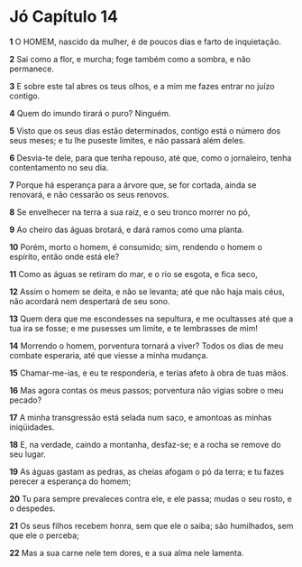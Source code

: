 # Jó Capítulo 14

**1** 	O HOMEM, nascido da mulher, é de poucos dias e farto de inquietação.

**2** 	Sai como a flor, e murcha; foge também como a sombra, e não permanece.

**3** 	E sobre este tal abres os teus olhos, e a mim me fazes entrar no juízo contigo.

**4** 	Quem do imundo tirará o puro? Ninguém.

**5** 	Visto que os seus dias estão determinados, contigo está o número dos seus meses; e tu lhe puseste limites, e não passará além deles.

**6** 	Desvia-te dele, para que tenha repouso, até que, como o jornaleiro, tenha contentamento no seu dia.

**7** 	Porque há esperança para a árvore que, se for cortada, ainda se renovará, e não cessarão os seus renovos.

**8** 	Se envelhecer na terra a sua raiz, e o seu tronco morrer no pó,

**9** 	Ao cheiro das águas brotará, e dará ramos como uma planta.

**10** 	Porém, morto o homem, é consumido; sim, rendendo o homem o espírito, então onde está ele?

**11** 	Como as águas se retiram do mar, e o rio se esgota, e fica seco,

**12** 	Assim o homem se deita, e não se levanta; até que não haja mais céus, não acordará nem despertará de seu sono.

**13** 	Quem dera que me escondesses na sepultura, e me ocultasses até que a tua ira se fosse; e me pusesses um limite, e te lembrasses de mim!

**14** 	Morrendo o homem, porventura tornará a viver? Todos os dias de meu combate esperaria, até que viesse a minha mudança.

**15** 	Chamar-me-ias, e eu te responderia, e terias afeto à obra de tuas mãos.

**16** 	Mas agora contas os meus passos; porventura não vigias sobre o meu pecado?

**17** 	A minha transgressão está selada num saco, e amontoas as minhas iniqüidades.

**18** 	E, na verdade, caindo a montanha, desfaz-se; e a rocha se remove do seu lugar.

**19** 	As águas gastam as pedras, as cheias afogam o pó da terra; e tu fazes perecer a esperança do homem;

**20** 	Tu para sempre prevaleces contra ele, e ele passa; mudas o seu rosto, e o despedes.

**21** 	Os seus filhos recebem honra, sem que ele o saiba; são humilhados, sem que ele o perceba;

**22** 	Mas a sua carne nele tem dores, e a sua alma nele lamenta.

